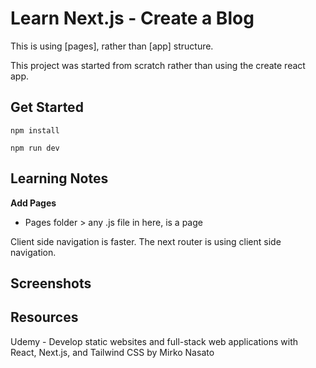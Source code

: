 # Learn Next.js - Create a Blog

This is using [pages], rather than [app] structure. 

This project was started from scratch rather than using the create react app.


## Get Started

``npm install``

``npm run dev``

## Learning Notes

**Add Pages**

* Pages folder > any .js file in here, is a page


Client side navigation is faster. 
The next router is using client side navigation.

## Screenshots



## Resources

Udemy - Develop static websites and full-stack web applications with React, Next.js, and Tailwind CSS by Mirko Nasato

